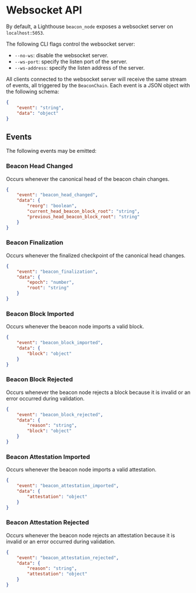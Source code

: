 # Websocket API

By default, a Lighthouse `beacon_node` exposes a websocket server on `localhost:5053`.

The following CLI flags control the websocket server:

- `--no-ws`: disable the websocket server.
- `--ws-port`: specify the listen port of the server.
- `--ws-address`: specify the listen address of the server.

All clients connected to the websocket server will receive the same stream of events, all triggered
by the `BeaconChain`. Each event is a JSON object with the following schema:

```json
{
    "event": "string",
    "data": "object"
}
```

## Events

The following events may be emitted:

### Beacon Head Changed

Occurs whenever the canonical head of the beacon chain changes.

```json
{
    "event": "beacon_head_changed",
    "data": {
        "reorg": "boolean",
        "current_head_beacon_block_root": "string",
        "previous_head_beacon_block_root": "string"
    }
}
```

### Beacon Finalization

Occurs whenever the finalized checkpoint of the canonical head changes.

```json
{
    "event": "beacon_finalization",
    "data": {
        "epoch": "number",
        "root": "string"
    }
}
```

### Beacon Block Imported

Occurs whenever the beacon node imports a valid block.

```json
{
    "event": "beacon_block_imported",
    "data": {
        "block": "object"
    }
}
```

### Beacon Block Rejected

Occurs whenever the beacon node rejects a block because it is invalid or an
error occurred during validation.

```json
{
    "event": "beacon_block_rejected",
    "data": {
        "reason": "string",
        "block": "object"
    }
}
```

### Beacon Attestation Imported

Occurs whenever the beacon node imports a valid attestation.

```json
{
    "event": "beacon_attestation_imported",
    "data": {
        "attestation": "object"
    }
}
```

### Beacon Attestation Rejected

Occurs whenever the beacon node rejects an attestation because it is invalid or
an error occurred during validation.

```json
{
    "event": "beacon_attestation_rejected",
    "data": {
        "reason": "string",
        "attestation": "object"
    }
}
```
